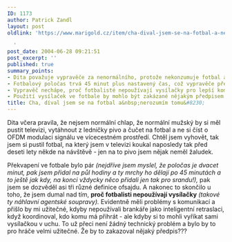 ```yaml
---
ID: 1173
author: Patrick Zandl
layout: post
oldlink: 'https://www.marigold.cz/item/cha-dival-jsem-se-na-fotbal-a-nerozumim-tomu

  '
post_date: 2004-06-28 09:21:51
post_excerpt: ''
published: true
summary_points:
- Dita považuje vypravěče za nenormálního, protože nekonzumuje fotbal a pivo.
- Fotbalový poločas trvá 45 minut plus nastavený čas, což vypravěče překvapilo.
- Vypravěč nechápe, proč fotbalisté nepoužívají vysílačky pro lepší komunikaci.
- Použití vysílaček ve fotbale by mohlo být zakázané nějakým předpisem.
title: Cha, díval jsem se na fotbal a&nbsp;nerozumím tomu&#8230;
---
```


<p>
Dita včera pravila, že nejsem normální chlap, že normální mužský by si měl pustit televizi, vytáhnout z ledničky pivo a čučet na fotbal a ne si číst o OFDM modulaci signálu ve vícecestném prostředí. Chtěl jsem vyhovět, tak jsem si pustil fotbal, na který jsem v televizi koukal naposledy tak před deseti lety někde na návštěvě - jen na to pivo jsem nějak neměl žaludek. </p>
<p>
Překvapení ve fotbale bylo pár <em>(nejdříve jsem myslel, že poločas je dvacet minut, pak jsem přidal na půl hodiny a ty mrchy ho dělají po 45 minutách a to ještě jak kdy, na konci vždycky něco přidali jen tak pro srandu!),</em> pak jsem se dozvěděl asi tři různé definice ofsajdu. A nakonec to skončilo u toho, že jsem dumal nad tím, <strong>proč fotbalisti nepoužívají vysílačky</strong> <em>(takové ty náhlavní agentské soupravy).</em> Evidentně měli problémy s komunikací a přišlo by mi užitečné, kdyby nepoužívali brankáře jako inteligentní retraslaci, když koordinoval, kdo komu má přihrát - ale kdyby si to mohli vyříkat sami vysílačkou v uchu. To už přeci není žádný technický problém a bylo by to pro hráče velmi užitečné. Že by to zakazoval nějaký předpis???</p>